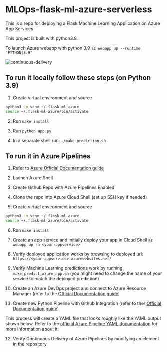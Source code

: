 # MLOps-flask-ml-azure-serverless
This is a repo for deploying a Flask Machine Learning Application on Azure App Services


This project is built with python3.9.

To launch Azure webapp with python 3.9
```az webapp up --runtime "PYTHON|3.9"```


![continuous-delivery](https://user-images.githubusercontent.com/58792/85061538-f7352780-b174-11ea-8001-b0561c5bad73.jpg)



## To run it locally follow these steps (on Python 3.9)

1.  Create virtual environment and source

```bash
python3 -m venv ~/.flask-ml-azure
source ~/.flask-ml-azure/bin/activate
```

2.  Run `make install`

3.  Run `python app.py`

4.  In a separate shell run: `./make_prediction.sh`

## To run it in Azure Pipelines

1.  Refer to [Azure Official Documentation guide](https://docs.microsoft.com/en-us/azure/devops/pipelines/ecosystems/python-webapp?view=azure-devops)

2. Launch Azure Shell  

3.  Create Github Repo with Azure Pipelines Enabled 

4. Clone the repo into Azure Cloud Shell (set up SSH key if needed)

5.  Create virtual environment and source

```bash
python3 -m venv ~/.flask-ml-azure
source ~/.flask-ml-azure/bin/activate
```

6.  Run `make install`

7.  Create an app service and initially deploy your app in Cloud Shell `az webapp up -n <your-appservice>`

8. Verify deployed application works by browsing to deployed url: `https://<your-appservice>.azurewebsites.net/`

9.  Verify Machine Learning predictions work by running `make_predict_azure_app.sh` (you might need to change the name of your service to match the deployed prediction)

10. Create an Azure DevOps project and connect to Azure Resource Manager (refer to the [Official Documentation guide](https://docs.microsoft.com/en-us/azure/devops/pipelines/ecosystems/python-webapp?view=azure-devops))

11. Create new Python Pipeline with Github Integration (refer to ther [Official Documentation guide](https://learn.microsoft.com/en-us/azure/devops/pipelines/ecosystems/python-webapp?view=azure-devops#create-a-python-specific-pipeline-to-deploy-to-app-service))

This process will create a YAML file that looks roughly like the YAML output shown below.  Refer to the [official Azure Pipeline YAML documentation](https://docs.microsoft.com/en-us/azure/devops/pipelines/ecosystems/python-webapp?view=azure-devops#yaml-pipeline-explained) for more information about it.

12. Verify Continuous Delivery of Azure Pipelines by modifying an element in the repository
